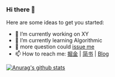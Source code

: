 ### Hi there 👋

Here are some ideas to get you started:

- 🔭 I’m currently working on XY
- 🌱 I’m currently learning Algorithmic
- 💬 more question could [issue me](https://github.com/binzi56/binzi56/issues) 
- 📫 How to reach me: [掘金](https://juejin.im/user/59d047c6518825788a443942) | [简书](https://www.jianshu.com/u/715753f68a27) | [Blog](https://binzi56.github.io)

[![Anurag's github stats](https://github-readme-stats.vercel.app/api?username=binzi56)](https://github.com/anuraghazra/github-readme-stats)
